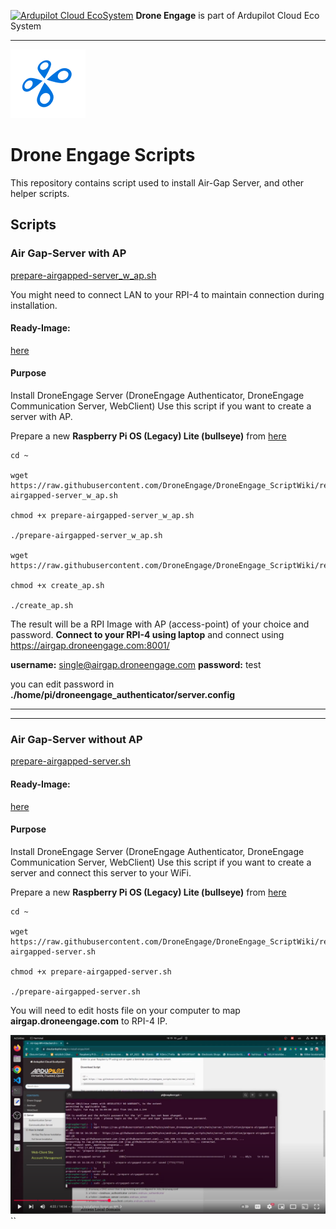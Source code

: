 
[![Ardupilot Cloud EcoSystem](https://cloud.ardupilot.org/_static/ardupilot_logo.png  "Ardupilot Cloud EcoSystem")](https://cloud.ardupilot.org  "Ardupilot Cloud EcoSystem") **Drone Engage** is part of Ardupilot Cloud Eco System

  

------------

  

![Drone Engage Communicator Module](https://raw.githubusercontent.com/DroneEngage/DroneEngage_ScriptWiki/main/resources/de_logo_title.png)

  

# Drone Engage Scripts

  This repository contains script used to install Air-Gap Server, and other helper scripts.
  
  

## Scripts

### Air Gap-Server with AP
[prepare-airgapped-server_w_ap.sh](https://github.com/DroneEngage/DroneEngage_ScriptWiki/blob/main/server_installation/prepare-airgapped-server_w_ap.sh)

You might need to connect LAN to your RPI-4 to maintain connection during installation.
#### Ready-Image: 
[here](https://cloud.ardupilot.org/downloads/RPI_Full_Images/airgap_server_rpi4/rpi-bulleye-standalone-airgap-server-_32G_21_feb_2025_large.img.xz)
#### Purpose
Install DroneEngage Server (DroneEngage Authenticator, DroneEngage Communication Server, WebClient)
Use this script if you want to  create a server with AP.

Prepare a new **Raspberry Pi OS (Legacy) Lite (bullseye)** from [here](https://downloads.raspberrypi.com/raspios_oldstable_lite_armhf/images/raspios_oldstable_lite_armhf-2024-10-28/2024-10-22-raspios-bullseye-armhf-lite.img.xz) 

    cd ~
    
    wget https://raw.githubusercontent.com/DroneEngage/DroneEngage_ScriptWiki/refs/heads/main/server_installation/prepare-airgapped-server_w_ap.sh
    
    chmod +x prepare-airgapped-server_w_ap.sh
    
    ./prepare-airgapped-server_w_ap.sh
    
    wget https://raw.githubusercontent.com/DroneEngage/DroneEngage_ScriptWiki/refs/heads/main/helper_scripts/create_ap.sh
    
    chmod +x create_ap.sh
    
    ./create_ap.sh
    
The result will be a RPI Image with AP (access-point) of your choice and password.
**Connect to your RPI-4 using laptop** and connect using https://airgap.droneengage.com:8001/

**username:** single@airgap.droneengage.com
**password:** test

you can edit password in **./home/pi/droneengage_authenticator/server.config**

  -------------------------------------------------------------------------------------------------------------------------------------------------
  -------------------------------------------------------------------------------------------------------------------------------------------------

### Air Gap-Server without AP

[prepare-airgapped-server.sh](https://github.com/DroneEngage/DroneEngage_ScriptWiki/blob/main/server_installation/prepare-airgapped-server.sh)

#### Ready-Image: 
[here](https://cloud.ardupilot.org/downloads/RPI_Full_Images/airgap_server_rpi4/rpi_4_sd_card_16G_airgap_server_image.img.xz)
#### Purpose

Install DroneEngage Server (DroneEngage Authenticator, DroneEngage Communication Server, WebClient)
Use this script if you want to  create a server and connect this server to your WiFi.

Prepare a new **Raspberry Pi OS (Legacy) Lite (bullseye)** from [here](https://downloads.raspberrypi.com/raspios_oldstable_lite_armhf/images/raspios_oldstable_lite_armhf-2024-10-28/2024-10-22-raspios-bullseye-armhf-lite.img.xz) 

    cd ~
    
    wget https://raw.githubusercontent.com/DroneEngage/DroneEngage_ScriptWiki/refs/heads/main/server_installation/prepare-airgapped-server.sh
    
    chmod +x prepare-airgapped-server.sh
    
    ./prepare-airgapped-server.sh
    

You will need to edit hosts file on your computer to map **airgap.droneengage.com** to RPI-4 IP.

[![help to run script](https://raw.githubusercontent.com/DroneEngage/DroneEngage_ScriptWiki/refs/heads/main/resources/youtube_IsolatedServerAndruavDroneEngage.png)](https://youtu.be/R1BedRTxuuY)
``
